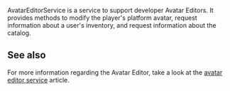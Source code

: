 AvatarEditorService is a service to support developer Avatar Editors. It provides methods to modify the player's platform avatar, request information about a user's inventory, and request information about the catalog.

See also
--------

For more information regarding the Avatar Editor, take a look at the [avatar editor service](https://developer.roblox.com/en-us/articles/avatar-editor-service) article.